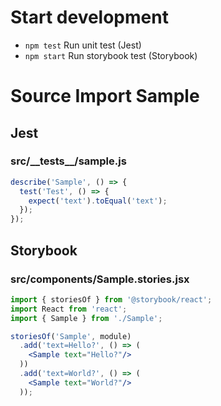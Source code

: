# Start development

- `npm test` Run unit test (Jest)
- `npm start` Run storybook test (Storybook)

# Source Import Sample

## Jest 
<!-- import src/__tests__/*.{js,jsx} --title-tag h3 -->

### src/\_\_tests\_\_/sample.js


```js
describe('Sample', () => {
  test('Test', () => {
    expect('text').toEqual('text');
  });
});
```

<!-- importend -->

<!-- import src/**/*.test.{js,jsx} --title-tag h3 -->
<!-- importend -->

## Storybook
<!-- import src/**/*.stories.{js,jsx} --title-tag h3 -->

### src/components/Sample.stories.jsx


```jsx
import { storiesOf } from '@storybook/react';
import React from 'react';
import { Sample } from './Sample';

storiesOf('Sample', module)
  .add('text=Hello?', () => (
    <Sample text="Hello?"/>
  ))
  .add('text=World?', () => (
    <Sample text="World?"/>
  ));
```

<!-- importend -->